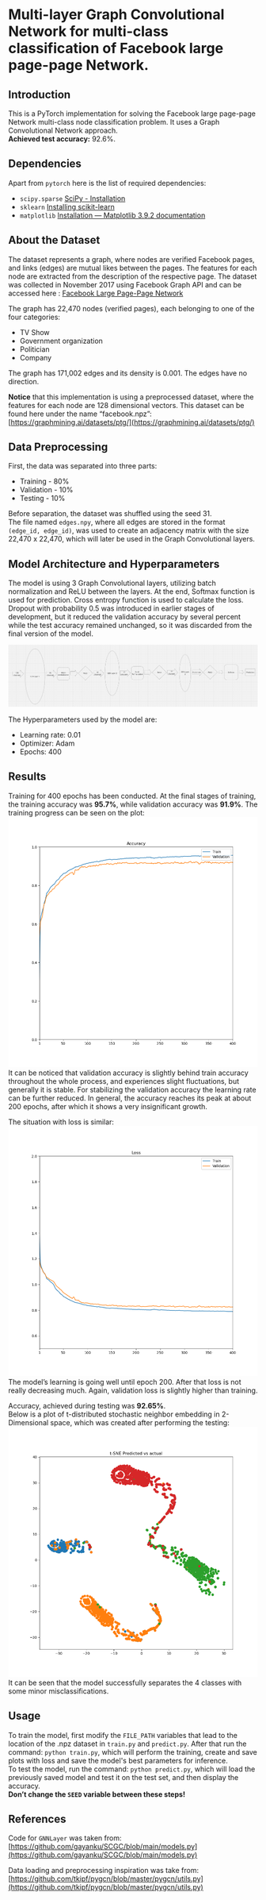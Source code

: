 # Multi-layer Graph Convolutional Network for multi-class classification of Facebook large page-page Network.

## Introduction

This is a PyTorch implementation for solving the Facebook large page-page Network multi-class node classification problem. It uses a Graph Convolutional Network approach.  
**Achieved test accuracy:** 92.6%.

## Dependencies

Apart from `pytorch` here is the list of required dependencies:

- `scipy.sparse` [SciPy \- Installation](https://scipy.org/install/)
- `sklearn` [Installing scikit-learn](https://scikit-learn.org/stable/install.html)
- `matplotlib` [Installation — Matplotlib 3.9.2 documentation](https://matplotlib.org/stable/install/index.html)

## About the Dataset

The dataset represents a graph, where nodes are verified Facebook pages, and links (edges) are mutual likes between the pages. The features for each node are extracted from the description of the respective page. The dataset was collected in November 2017 using Facebook Graph API and can be accessed here : [Facebook Large Page-Page Network](https://snap.stanford.edu/data/facebook-large-page-page-network.html)

The graph has 22,470 nodes (verified pages), each belonging to one of the four categories:

- TV Show
- Government organization
- Politician
- Company

The graph has 171,002 edges and its density is 0.001. The edges have no direction.

**Notice** that this implementation is using a preprocessed dataset, where the features for each node are 128 dimensional vectors. This dataset can be found here under the name “facebook.npz”: [https://graphmining.ai/datasets/ptg/](https://graphmining.ai/datasets/ptg/)

## Data Preprocessing

First, the data was separated into three parts:

- Training \- 80%
- Validation \- 10%
- Testing \- 10%

Before separation, the dataset was shuffled using the seed 31\.  
The file named `edges.npy`, where all edges are stored in the format `(edge_id, edge_id)`, was used to create an adjacency matrix with the size 22,470 x 22,470, which will later be used in the Graph Convolutional layers.

## Model Architecture and Hyperparameters

The model is using 3 Graph Convolutional layers, utilizing batch normalization and ReLU between the layers. At the end, Softmax function is used for prediction. Cross entropy function is used to calculate the loss. Dropout with probability 0.5 was introduced in earlier stages of development, but it reduced the validation accuracy by several percent while the test accuracy remained unchanged, so it was discarded from the final version of the model.

![Model Architecture](./images/model_architecture.png)

The Hyperparameters used by the model are:

- Learning rate: 0.01
- Optimizer: Adam
- Epochs: 400

## Results

Training for 400 epochs has been conducted. At the final stages of training, the training accuracy was **95.7%**, while validation accuracy was **91.9%**. The training progress can be seen on the plot:
![accuracy plot](./images/accuracy.png)
It can be noticed that validation accuracy is slightly behind train accuracy throughout the whole process, and experiences slight fluctuations, but generally it is stable. For stabilizing the validation accuracy the learning rate can be further reduced. In general, the accuracy reaches its peak at about 200 epochs, after which it shows a very insignificant growth.

The situation with loss is similar:
![loss plot](./images/loss.png)
The model’s learning is going well until epoch 200\. After that loss is not really decreasing much. Again, validation loss is slightly higher than training.

Accuracy, achieved during testing was **92.65%**.  
Below is a plot of t-distributed stochastic neighbor embedding in 2-Dimensional space, which was created after performing the testing:
![t-SNE plot](./images/scatter.png)
It can be seen that the model successfully separates the 4 classes with some minor misclassifications.

## Usage

To train the model, first modify the `FILE_PATH` variables that lead to the location of the .npz dataset in `train.py` and `predict.py`. After that run the command: `python train.py`, which will perform the training, create and save plots with loss and save the model's best parameters for inference.  
To test the model, run the command: `python predict.py`, which will load the previously saved model and test it on the test set, and then display the accuracy.  
**Don’t change the `SEED` variable between these steps\!**

## References

Code for `GNNLayer` was taken from: [https://github.com/gayanku/SCGC/blob/main/models.py](https://github.com/gayanku/SCGC/blob/main/models.py)

Data loading and preprocessing inspiration was take from:  
[https://github.com/tkipf/pygcn/blob/master/pygcn/utils.py](https://github.com/tkipf/pygcn/blob/master/pygcn/utils.py)
